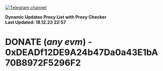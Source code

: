 [![Telegram channel](https://img.shields.io/endpoint?url=https://runkit.io/damiankrawczyk/telegram-badge/branches/master?url=https://t.me/n4z4v0d)](https://t.me/n4z4v0d) 

**Dynamic Updates Proxy List with Proxy Checker**  
**Last Updated: 18.12.23 22:57**

# DONATE (_any evm_) - 0xDEADf12DE9A24b47Da0a43E1bA70B8972F5296F2
